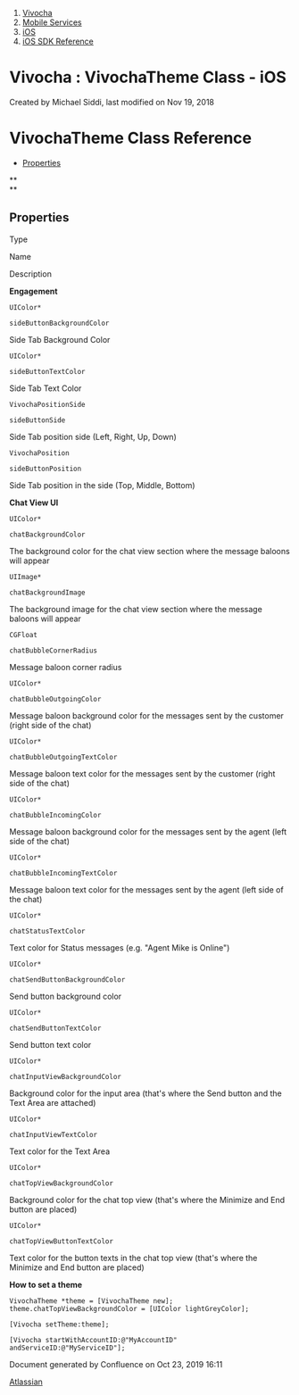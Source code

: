 1.  [Vivocha](index.html)
2.  [Mobile Services](Mobile-Services_1048602.html)
3.  [iOS](iOS_5079111.html)
4.  [iOS SDK Reference](iOS-SDK-Reference_1048693.html)

<span id="title-text"> Vivocha : VivochaTheme Class - iOS </span>
=================================================================

Created by <span class="author"> Michael Siddi</span>, last modified on
Nov 19, 2018

**VivochaTheme Class Reference**
================================

  

-   [Properties](#VivochaThemeClass-iOS-Properties)

  

**  
**

**Properties**
--------------

Type

Name

Description

**Engagement**

    UIColor*

    sideButtonBackgroundColor

Side Tab Background Color 

    UIColor*

    sideButtonTextColor

Side Tab Text Color

    VivochaPositionSide

    sideButtonSide

Side Tab position side (Left, Right, Up, Down)

    VivochaPosition

    sideButtonPosition

Side Tab position in the side (Top, Middle, Bottom)

**Chat View UI**

    UIColor*

    chatBackgroundColor

The background color for the chat view section where the message baloons
will appear

    UIImage*

    chatBackgroundImage

The background image for the chat view section where the message baloons
will appear

    CGFloat

    chatBubbleCornerRadius

Message baloon corner radius

    UIColor*

    chatBubbleOutgoingColor

Message baloon background color for the messages sent by the customer
(right side of the chat)

    UIColor*

    chatBubbleOutgoingTextColor

Message baloon text color for the messages sent by the customer (right
side of the chat)

    UIColor*

    chatBubbleIncomingColor

Message baloon background color for the messages sent by the agent (left
side of the chat)

    UIColor*

    chatBubbleIncomingTextColor

Message baloon text color for the messages sent by the agent (left side
of the chat)

    UIColor*

    chatStatusTextColor

Text color for Status messages (e.g. "Agent Mike is Online")

    UIColor*

    chatSendButtonBackgroundColor

Send button background color

    UIColor*

    chatSendButtonTextColor

Send button text color

    UIColor*

    chatInputViewBackgroundColor

Background color for the input area (that's where the Send button and
the Text Area are attached)

    UIColor*

    chatInputViewTextColor

Text color for the Text Area

    UIColor*

    chatTopViewBackgroundColor

Background color for the chat top view (that's where the Minimize and
End button are placed)

    UIColor*

    chatTopViewButtonTextColor

Text color for the button texts in the chat top view (that's where the
Minimize and End button are placed)

  

  

  

**How to set a theme**

``` syntaxhighlighter-pre
VivochaTheme *theme = [VivochaTheme new];
theme.chatTopViewBackgroundColor = [UIColor lightGreyColor];
 
[Vivocha setTheme:theme];
 
[Vivocha startWithAccountID:@"MyAccountID" andServiceID:@"MyServiceID"];
```

Document generated by Confluence on Oct 23, 2019 16:11

[Atlassian](http://www.atlassian.com/)
